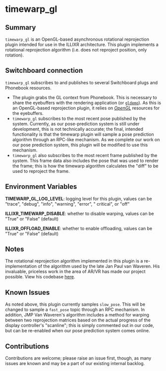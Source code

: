 # timewarp_gl

## Summary

`timewarp_gl` is an OpenGL-based asynchronous rotational reprojection plugin intended for use in the ILLIXR
architecture. This plugin implements a rotational reprojection algorithm (i.e. does not reproject position, only
rotation).

## Switchboard connection

`timewarp_gl` subscribes to and publishes to several Switchboard plugs and Phonebook resources.

- The plugin grabs the GL context from Phonebook. This is necessary to share the eyebuffers with the rendering
  application (or [`gldemo`][P10]). As this is an OpenGL-based reprojection plugin, it relies on [_OpenGL_][G10]
  resources for the eyebuffers.
- `timewarp_gl` subscribes to the most recent pose published by the system. Currently, as our pose-prediction system is
  still under development, this is not technically accurate; the final, intended functionality is that the timewarp
  plugin will sample a pose prediction algorithm through an RPC-like mechanism. As we complete our work on our pose
  prediction system, this plugin will be modified to use this mechanism.
- `timewarp_gl` also subscribes to the most recent frame published by the system. This frame data also includes the pose
  that was used to render the frame; this is how the timewarp algorithm calculates the "diff" to be used to reproject
  the frame.

## Environment Variables

**TIMEWARP_GL_LOG_LEVEL**: logging level for this plugin, values can be "trace", "debug", "info", "warning", "error", "
critical", or "off"

**ILLIXR_TIMEWARP_DISABLE**: whether to disable warping, values can be "True" or "False" (default)

**ILLIXR_OFFLOAD_ENABLE**: whether to enable offloading, values can be "True" or "False" (default)

## Notes

The rotational reprojection algorithm implemented in this plugin is a re-implementation of the algorithm used by the
late Jan Paul van Waveren. His invaluable, priceless work in the area of AR/VR has made our project possible. View his
codebase [here][E10].

## Known Issues

As noted above, this plugin currently samples `slow_pose`. This will be changed to sample a `fast_pose` topic through an
RPC mechanism. In addition, JMP Van Waveren's algorithm includes a method for warping between two reprojection matrices
based on the actual progress of the display controller's "scanline"; this is simply commented out in our code, but can
be re-enabled when our pose prediction system comes online.

## Contributions

Contributions are welcome; please raise an issue first, though, as many issues are known and may be a part of our
existing internal backlog.


[//]: # (- glossary -)

[G10]: ../glossary.md#opengl


[//]: # (- plugins -)

[P10]:  ../illixr_plugins.md#gldemo


[//]: # (- external -)

[E10]:  https://github.com/KhronosGroup/Vulkan-Samples-Deprecated/tree/master/samples/apps/atw
